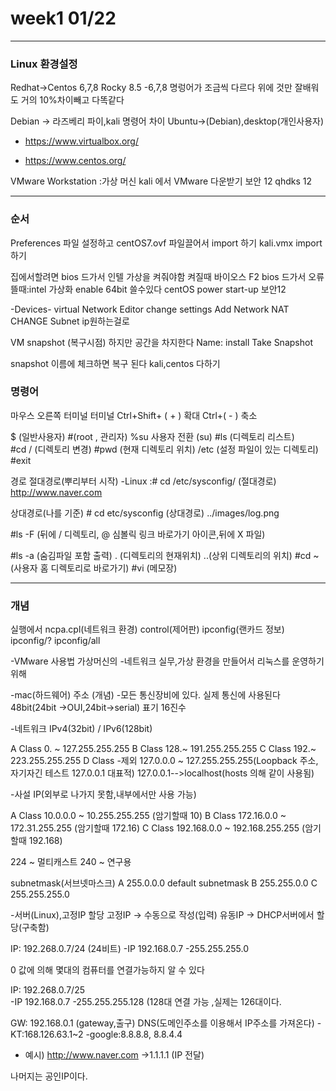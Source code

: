 # week1 01/22
----------------------
### Linux 환경설정
Redhat->Centos 6,7,8 Rocky 8.5
-6,7,8 명렁어가 조금씩 다르다
위에 것만 잘배워도 거의 10%차이빼고 다똑같다

Debian ->  라즈베리 파이,kali
명령어 차이
Ubuntu->(Debian),desktop(개인사용자)
- https://www.virtualbox.org/

- https://www.centos.org/

VMware Workstation :가상 머신
kali 에서 VMware 다운받기
보안 12 qhdks 12



----------------------
### 순서 
Preferences 파일 설정하고
centOS7.ovf 파일끌어서 import 하기
kali.vmx import 하기

집에서할려면 bios 드가서 인텔 가상을 켜줘야함
켜질때 바이오스 F2 bios 드가서
오류뜰때:intel 가상화 enable 64bit 쓸수있다
centOS power start-up 보안12
 
-Devices-
virtual Network Editor
change settings
Add Network
NAT CHANGE
Subnet ip원하는걸로


VM snapshot (복구시점) 하지만 공간을 차지한다
Name: install
Take Snapshot

snapshot 이름에 체크하면 복구 된다
kali,centos 다하기


### 명령어

마우스 오른쪽 터미널
터미널 
Ctrl+Shift+ ( + ) 확대
Ctrl+( - ) 축소

$ (일반사용자)
#(root , 관리자)
%su 사용자 전환 (su)
#ls   (디렉토리 리스트)  
#cd / (디렉토리 변경)
#pwd  (현재 디렉토리 위치)
/etc (설정 파일이 있는 디렉토리)
#exit

경로
절대경로(뿌리부터 시작) 
 -Linux :# cd /etc/sysconfig/ (절대경로)
	 http://www.naver.com
	
상대경로(나를 기준)
 	 # cd etc/sysconfig (상대경로)
	 ../images/log.png

#ls -F (뒤에 / 디렉토리, @ 심볼릭 링크 바로가기 아이콘,뒤에 X 파일)
   
#ls -a (숨김파일 포함 출력)
   . (디렉토리의 현재위치)
   ..(상위 디렉토리의 위치)
#cd ~ (사용자 홈 디렉토리로 바로가기)
#vi (메모장)




----------------------
### 개념

실행에서
ncpa.cpl(네트워크 환경)
control(제어판)
ipconfig(랜카드 정보)
ipconfig/?
ipconfig/all

-VMware 사용법
가상머신의 -네트워크 실무,가상 환경을 만들어서
리눅스를 운영하기 위해



-mac(하드웨어) 주소 (개념)
-모든 통신장비에 있다. 실제 통신에 사용된다
 48bit(24bit ->OUI,24bit->serial)
 표기 16진수

-네트워크
IPv4(32bit) / IPv6(128bit)

A Class 0.  ~ 127.255.255.255
B Class 128.~ 191.255.255.255
C Class 192.~ 223.255.255.255
D Class
-제외
127.0.0.0 ~ 127.255.255.255(Loopback 주소,자기자긴 테스트 127.0.0.1 대표적)
127.0.0.1-->localhost(hosts 의해 같이 사용됨)

-사설 IP(외부로 나가지 못함,내부에서만 사용 가능)

A Class 10.0.0.0 ~ 10.255.255.255 (암기할때 10)
B Class 172.16.0.0 ~ 172.31.255.255 (암기할때 172.16)
C Class 192.168.0.0 ~ 192.168.255.255 (암기할때 192.168)


224 ~ 멀티캐스트
240 ~ 연구용

subnetmask(서브넷마스크)
A 255.0.0.0   default subnetmask
B 255.255.0.0
C 255.255.255.0


-서버(Linux),고정IP 할당
고정IP -> 수동으로 작성(입력)
유동IP -> DHCP서버에서 할당(구축함)

IP: 192.268.0.7/24  (24비트)
    -IP 192.168.0.7
    -255.255.255.0

0 값에 의해 몇대의 컴퓨터를 연결가능하지 알 수 있다

IP: 192.268.0.7/25  
    -IP 192.168.0.7
    -255.255.255.128  (128대 연결 가능 ,실제는 126대이다.



GW: 192.168.0.1 (gateway,출구)
DNS(도메인주소를 이용해서 IP주소를 가져온다)
 -KT:168.126.63.1~2
 -google:8.8.8.8, 8.8.4.4


- 예시) http://www.naver.com ->1.1.1.1 (IP 전달)

나머지는 공인IP이다.

